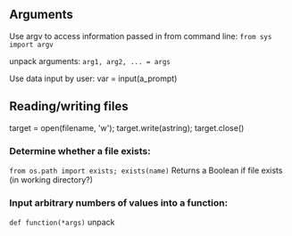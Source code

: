 
## Arguments
Use argv to access information passed in from command line:
`from sys import argv`

unpack arguments:  `arg1, arg2, ... = args`

Use data input by user:  var = input(a_prompt)

## Reading/writing files  
target = open(filename, 'w'); target.write(astring); target.close()

### Determine whether a file exists:  
`from os.path import exists; exists(name)`
Returns a Boolean if file exists (in working directory?)

### Input arbitrary numbers of values into a function:  
`def function(*args)`
unpack


